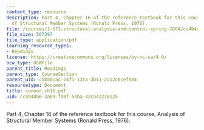 ```yaml
---
content_type: resource
description: Part 4, Chapter 16 of the reference textbook for this course, Analysis
  of Structural Member Systems (Ronald Press, 1976).
file: /courses/1-571-structural-analysis-and-control-spring-2004/cc494da63a09fd0f54ba42ca42218125_connor_ch16.pdf
file_size: 507397
file_type: application/pdf
learning_resource_types:
- Readings
license: https://creativecommons.org/licenses/by-nc-sa/4.0/
ocw_type: OCWFile
parent_title: Readings
parent_type: CourseSection
parent_uid: c5b50cac-24f1-135a-3b41-2c12c6cef444
resourcetype: Document
title: connor_ch16.pdf
uid: cc494da6-3a09-fd0f-54ba-42ca42218125
---
```

Part 4, Chapter 16 of the reference textbook for this course, Analysis of Structural Member Systems (Ronald Press, 1976).